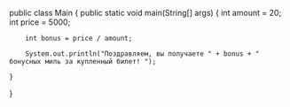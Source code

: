 public class Main {
public static void main(String[] args) {
int amount = 20;
int price = 5000;

        int bonus = price / amount;

        System.out.println("Поздравляем, вы получаете " + bonus + " бонусных миль за купленный билет! ");

    }

}